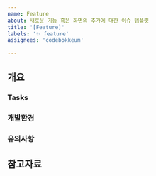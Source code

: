 ```yaml
---
name: Feature
about: 새로운 기능 혹은 화면의 추가에 대한 이슈 템플릿
title: '[Feature]'
labels: '✨ feature'
assignees: 'codebokkeum'

---
```


## 개요
### Tasks
### 개발환경
### 유의사항

## 참고자료

